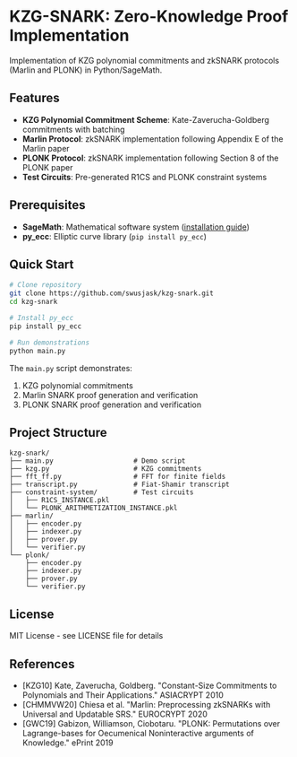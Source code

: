 # KZG-SNARK: Zero-Knowledge Proof Implementation

Implementation of KZG polynomial commitments and zkSNARK protocols (Marlin and PLONK) in Python/SageMath.

## Features

- **KZG Polynomial Commitment Scheme**: Kate-Zaverucha-Goldberg commitments with batching
- **Marlin Protocol**: zkSNARK implementation following Appendix E of the Marlin paper
- **PLONK Protocol**: zkSNARK implementation following Section 8 of the PLONK paper
- **Test Circuits**: Pre-generated R1CS and PLONK constraint systems

## Prerequisites

- **SageMath**: Mathematical software system ([installation guide](https://www.sagemath.org/download.html))
- **py_ecc**: Elliptic curve library (`pip install py_ecc`)

## Quick Start

```bash
# Clone repository
git clone https://github.com/swusjask/kzg-snark.git
cd kzg-snark

# Install py_ecc
pip install py_ecc

# Run demonstrations
python main.py
```

The `main.py` script demonstrates:
1. KZG polynomial commitments
2. Marlin SNARK proof generation and verification
3. PLONK SNARK proof generation and verification

## Project Structure

```
kzg-snark/
├── main.py                    # Demo script
├── kzg.py                     # KZG commitments
├── fft_ff.py                  # FFT for finite fields
├── transcript.py              # Fiat-Shamir transcript
├── constraint-system/         # Test circuits
│   ├── R1CS_INSTANCE.pkl      
│   └── PLONK_ARITHMETIZATION_INSTANCE.pkl
├── marlin/                    
│   ├── encoder.py             
│   ├── indexer.py             
│   ├── prover.py              
│   └── verifier.py            
└── plonk/                     
    ├── encoder.py             
    ├── indexer.py             
    ├── prover.py              
    └── verifier.py            
```

## License

MIT License - see LICENSE file for details

## References

- [KZG10] Kate, Zaverucha, Goldberg. "Constant-Size Commitments to Polynomials and Their Applications." ASIACRYPT 2010
- [CHMMVW20] Chiesa et al. "Marlin: Preprocessing zkSNARKs with Universal and Updatable SRS." EUROCRYPT 2020
- [GWC19] Gabizon, Williamson, Ciobotaru. "PLONK: Permutations over Lagrange-bases for Oecumenical Noninteractive arguments of Knowledge." ePrint 2019
